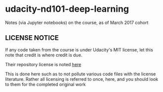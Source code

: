 # udacity-nd101-deep-learning
Notes (via Jupyter notebooks) on the course, as of March 2017 cohort

## LICENSE NOTICE
If any code taken from the course is under Udacity's MIT license, let this note that credit is where credit is due.

Their repository license is noted [here](https://github.com/udacity/deep-learning/blob/master/LICENSE)

This is done here such as to not pollute various code files with the license literature. 
Rather all licensing is referred to once, here, and you should look to them for the completed original work
